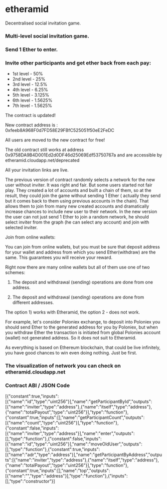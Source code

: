 # etheramid
Decentralised social invitation game.

### Multi-level social invitation game.

### Send 1 Ether to enter.

### Invite other participants and get ether back from each pay:
* 1st level - 50%
* 2nd level - 25%
* 3rd level - 12.5%
* 4th level - 6.25%
* 5th level - 3.125%
* 6th level - 1.5625%
* 7th level - 1.5625%

The contract is updated!

New contract address is : 0xfeeb8A968F0d7FD58E29FBfC525051f50eE2FeDC

All users are moved to the new contract for free!

The old contract still works at address 0x9758DA9B4D001Ed2d0DF46d25069Edf53750767a and are accessible by etheramid.cloudapp.net/deprecated

All your invitation links are live.


The previous version of contract randomly selects a network for the new user without inviter. It was right and fair. But some users started not fair play. They created a lot of accounts and built a chain of them, so at the result, they could join the game without sending 1 Ether ( actually they send but it comes back to them using previous accounts in the chain). That allows them to join from many new created accounts and dramatically increase chances to include new user to their network. 
In the new version the user can not just send 1 Ether to join a random network, he should select inviter from the graph (he can select any account) and join with selected inviter.


Join from online wallets:

You can join from online wallets, but you must be sure that deposit address for your wallet and address from which you send Ether(withdraw) are the same. This guarantees you will receive your reward.

Right now there are many online wallets but all of them use one of two schemes:

1) The deposit and withdrawal (sending) operations are done from one address.

2) The deposit and withdrawal (sending) operations are done from different addresses.

The option 1) works with Etheramid, the option 2 - does not work.

For example, let's consider Poloniex exchange, to deposit into Poloniex you should send Ether to the generated address for you by Poloniex, but when you withdraw Ether the transaction is initiated from global Polonies account (wallet) not generated address. So it does not suit to Etheramid.

As everything is based on Ethereum blockchain, that could be live infinitely, you have good chances to win even doing nothing. Just be first.

### The visualization of network you can check on etheramid.cloudapp.net

### Contract ABI / JSON Code

[{"constant":true,"inputs":[{"name":"id","type":"uint256"}],"name":"getParticipantById","outputs":[{"name":"inviter","type":"address"},{"name":"itself","type":"address"},{"name":"totalPayout","type":"uint256"}],"type":"function"},{"constant":true,"inputs":[],"name":"getParticipantCount","outputs":[{"name":"count","type":"uint256"}],"type":"function"},{"constant":false,"inputs":[{"name":"inviter","type":"address"}],"name":"enter","outputs":[],"type":"function"},{"constant":false,"inputs":[{"name":"id","type":"uint256"}],"name":"moveOldUser","outputs":[],"type":"function"},{"constant":true,"inputs":[{"name":"adr","type":"address"}],"name":"getParticipantByAddress","outputs":[{"name":"inviter","type":"address"},{"name":"itself","type":"address"},{"name":"totalPayout","type":"uint256"}],"type":"function"},{"constant":true,"inputs":[],"name":"top","outputs":[{"name":"","type":"address"}],"type":"function"},{"inputs":[],"type":"constructor"}]
